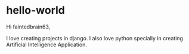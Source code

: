# hello-world

Hi faintedbrain63,

I love creating projects in django. I also love python specially in creating Artificial Intelligence Application.
